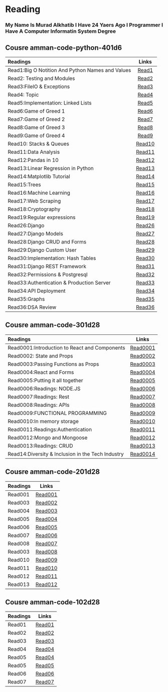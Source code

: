 # Reading
### My Name Is Murad Alkhatib I Have 24 Yaers Ago I Programmer I Have A Computer Informatin System Degree

## Cousre amman-code-python-401d6
                                                   
| Readings | Links  | 
| :------------ |:---------------:| 
| Read1:Big O Notition And Python Names and Values    | [Read1](Read00001) | 
| Read2: Testing and Modules    |   [Read2](Read00002) |  
| Read3:FileIO & Exceptions   |   [Read3](Read00003) |      
| Read4:  Topic         |   [Read4](Read00004) |
| Read5:Implementation: Linked Lists     |   [Read5](Read00005) |
| Read6:Game of Greed 1    |   [Read6](Read00006) |
| Read7:Game of Greed 2    |   [Read7](Read00007) | 
| Read8:Game of Greed 3   |   [Read8](Read00008) | 
| Read9:Game of Greed 4    |   [Read9](Read00009) | 
| Read10: Stacks & Queues  |   [Read10](Read00010) | 
| Read11:Data Analysis   |   [Read11](Read00011) | 
| Read12:Pandas in 10   |   [Read12](Read00012) | 
| Read13:Linear Regression in Python   |   [Read13](Read00013) | 
| Read14:Matplotlib Tutorial  |   [Read14](Read00014) | 
| Read15:Trees   |   [Read15](Read00015) | 
| Read16:Machine Learning  |   [Read16](Read00016) | 
| Read17:Web Scraping  |   [Read17](Read00017) | 
| Read18:Cryptography |   [Read18](Read00018) | 
| Read19:Regular expressions |   [Read19](Read00019) | 
| Read26:Django |   [Read26](Read00026) | 
| Read27:Django Models |   [Read27](Read00027) | 
| Read28:Django CRUD and Forms |   [Read28](Read00028) |  
| Read29:Django Custom User |   [Read29](Read29) |  
| Read30:Implementation: Hash Tables |   [Read30](Read30) |  
| Read31:Django REST Framework |   [Read31](Read31) |  
| Read32:Permissions & Postgresql |   [Read32](Read32) |
| Read33:Authentication & Production Server |   [Read33](Read33) |
| Read34:API Deployment |   [Read34](Read34) |
| Read35:Graphs|   [Read35](Read35) |
| Read36:DSA Review|   [Read36](Read36) |


## Cousre amman-code-301d28

| Readings | Links  | 
| :------------ |:---------------:| 
| Read0001:Introduction to React and Components     | [Read0001](Read0001) | 
| Read0002:  State and Props  |   [Read0002](Read0002) |  
| Read0003:Passing Functions as Props  |   [Read0003](Read0003) |      
| Read0004:React and Forms             |   [Read0004](Read0004) |
| Read0005:Putting it all together     |   [Read0005](Read0005) |
| Read0006:Readings: NODE.JS           |   [Read0006](Read0006) |
| Read0007:Readings: Rest              |   [Read0007](Read0007) |
| Read0008:Readings: APIs              |   [Read0008](Read0008) |
| Read0009:FUNCTIONAL PROGRAMMING      |   [Read0009](Read0009) |
| Read0010:In memory storage           |   [Read0010](Read0010) |
| Read0011:Readings:Authentication     |   [Read0011](Read0011) |
| Read0012:Mongo and Mongoose          |   [Read0012](Read0012) |
| Read0013:Readings: CRUD              |   [Read0013](Read0013) |
| Read14:Diversity & Inclusion in the Tech Industry|   [Read0014](Read0014) |

## Cousre amman-code-201d28                                                

| Readings  | Links  |                                                     
| :------------ |:---------------:|                                        
| Read001      |[Read001](Read001)|                                          
| Read003      |[Read002](Read002)|                                       
| Read004      |[Read003](Read003)|                                           
| Read005      |[Read004](Read004)|                                          
| Read006      |[Read005](Read005)|                                                                                 
| Read007      |[Read006](Read006)|  
| Read008      |[Read007](Read007)| 
| Read003      |[Read008](Read008)| 
| Read010      |[Read009](Read009)| 
| Read011      |[Read010](Read010)| 
| Read012      |[Read011](Read011)| 
| Read013      |[Read012](Read013)|


## Cousre amman-code-102d28
| Readings | Links  |
| :------------ |:---------------:| 
| Read01        |[Read01](Read01)|
| Read02        |[Read02](Read02)| 
| Read03        |[Read03](Read03)| 
| Read04        |[Read04](Read04)| 
| Read05        |[Read04](Read05)|  
| Read05        |[Read05](Read05)| 
| Read06        |[Read06](Read06)| 
| Read07        |[Read07](Read07)| 
